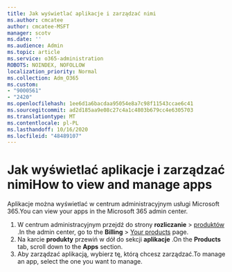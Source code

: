```yaml
---
title: Jak wyświetlać aplikacje i zarządzać nimi
ms.author: cmcatee
author: cmcatee-MSFT
manager: scotv
ms.date: ''
ms.audience: Admin
ms.topic: article
ms.service: o365-administration
ROBOTS: NOINDEX, NOFOLLOW
localization_priority: Normal
ms.collection: Adm_O365
ms.custom:
- "9000561"
- "2420"
ms.openlocfilehash: 1ee6d1a6bacdaa95054e8a7c98f11543ccae6c41
ms.sourcegitcommit: ad2d185aa9e08c27c4a1c4803b679cc4e6305703
ms.translationtype: MT
ms.contentlocale: pl-PL
ms.lasthandoff: 10/16/2020
ms.locfileid: "48489107"
---
```

# <a name="how-to-view-and-manage-apps"></a><span data-ttu-id="05cbe-102">Jak wyświetlać aplikacje i zarządzać nimi</span><span class="sxs-lookup"><span data-stu-id="05cbe-102">How to view and manage apps</span></span>

<span data-ttu-id="05cbe-103">Aplikacje można wyświetlać w centrum administracyjnym usługi Microsoft 365.</span><span class="sxs-lookup"><span data-stu-id="05cbe-103">You can view your apps in the Microsoft 365 admin center.</span></span>

1. <span data-ttu-id="05cbe-104">W centrum administracyjnym przejdź do strony **rozliczanie**  >  [produktów](https://go.microsoft.com/fwlink/p/?linkid=842054) .</span><span class="sxs-lookup"><span data-stu-id="05cbe-104">In the admin center, go to the **Billing** > [Your products](https://go.microsoft.com/fwlink/p/?linkid=842054) page.</span></span>
2. <span data-ttu-id="05cbe-105">Na karcie **produkty** przewiń w dół do sekcji **aplikacje** .</span><span class="sxs-lookup"><span data-stu-id="05cbe-105">On the **Products** tab, scroll down to the **Apps** section.</span></span>
3. <span data-ttu-id="05cbe-106">Aby zarządzać aplikacją, wybierz tę, którą chcesz zarządzać.</span><span class="sxs-lookup"><span data-stu-id="05cbe-106">To manage an app, select the one you want to manage.</span></span>